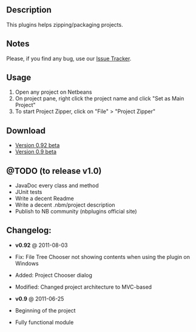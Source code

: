 Description
---------------------------------------
This plugins helps zipping/packaging projects.

Notes
---------------------------------------
Please, if you find any bug, use our [Issue Tracker](https://github.com/willybarro/ProjectZipper/issues).

Usage
---------------------------------------
1. Open any project on Netbeans
2. On project pane, right click the project name and click "Set as Main Project"
3. To start Project Zipper, click on "File" > "Project Zipper"

Download
---------------------------------------
- [Version 0.92 beta](https://github.com/downloads/willybarro/ProjectZipper/0.92.nbm)
- [Version 0.9 beta](https://github.com/downloads/willybarro/ProjectZipper/0.9.nbm)

@TODO (to release v1.0)
---------------------------------------
- JavaDoc every class and method
- JUnit tests
- Write a decent  Readme
- Write a decent .nbm/project description
- Publish to NB community (nbplugins official site)


Changelog:
---------------------------------------
- __v0.92__ @ 2011-08-03
 - Fix: File Tree Chooser not showing contents when using the plugin on Windows
 - Added: Project Chooser dialog
 - Modified: Changed project architecture to MVC-based

- __v0.9__ @ 2011-06-25
 - Beginning of the project
 - Fully functional module

